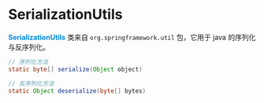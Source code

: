 # SerializationUtils


<font color="#0088dd">**SerializationUtils**</font> 类来自 `org.springframework.util` 包，它用于 java 的序列化与反序列化。


```java
// 序列化方法
static byte[] serialize(Object object)  

// 反序列化方法
static Object deserialize(byte[] bytes) 
```
